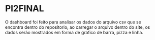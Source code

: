 # PI2FINAL
O dashboard foi feito para analisar os dados do arquivo csv que se encontra dentro do repositorio, ao carregar o arquivo dentro do site, os dados serão mostrados em forma de grafico de barra, pizza e linha.
